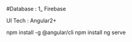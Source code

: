 

#Database : 
  1_ Firebase

UI Tech : 
Angular2+
  
npm install -g @angular/cli
npm install
ng serve